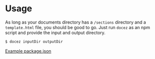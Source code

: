 # Usage
As long as your documents directory has a `/sections` directory and a `template.html` file, you should be good to go. Just run `docez` as an npm script and provide the input and output directory.
```bash
$ docez inputDir outputDir
```
[Example package.json](https://github.com/qudo-lucas/docez--template)